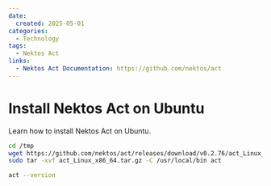```yaml
---
date:
  created: 2025-05-01
categories:
  - Technology
tags:
  - Nektos Act
links:
  - Nektos Act Documentation: https://github.com/nektos/act
---
```


# Install Nektos Act on Ubuntu

Learn how to install Nektos Act on Ubuntu.

<!-- more -->

```bash
cd /tmp
wget https://github.com/nektos/act/releases/download/v0.2.76/act_Linux_x86_64.tar.gz
sudo tar -xvf act_Linux_x86_64.tar.gz -C /usr/local/bin act

act --version
```

